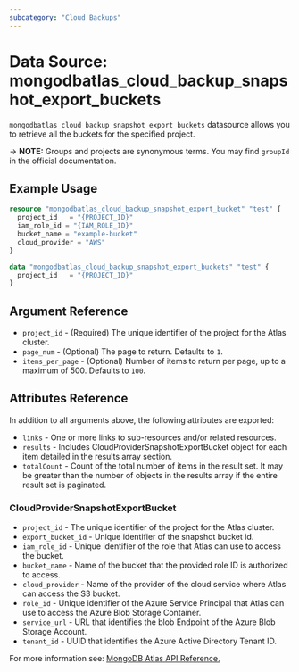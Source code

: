 ```yaml
---
subcategory: "Cloud Backups"
---
```


# Data Source: mongodbatlas_cloud_backup_snapshot_export_buckets

`mongodbatlas_cloud_backup_snapshot_export_buckets` datasource allows you to retrieve all the buckets for the specified project.


-> **NOTE:** Groups and projects are synonymous terms. You may find `groupId` in the official documentation.

## Example Usage

```terraform
resource "mongodbatlas_cloud_backup_snapshot_export_bucket" "test" {
  project_id   = "{PROJECT_ID}"
  iam_role_id = "{IAM_ROLE_ID}"
  bucket_name = "example-bucket"
  cloud_provider = "AWS"
}

data "mongodbatlas_cloud_backup_snapshot_export_buckets" "test" {
  project_id   = "{PROJECT_ID}"
}
```

## Argument Reference

* `project_id` - (Required) The unique identifier of the project for the Atlas cluster.
* `page_num` - (Optional)   The page to return. Defaults to `1`.
* `items_per_page` - (Optional) Number of items to return per page, up to a maximum of 500. Defaults to `100`.


## Attributes Reference

In addition to all arguments above, the following attributes are exported:

* `links` - One or more links to sub-resources and/or related resources.
* `results` - Includes CloudProviderSnapshotExportBucket object for each item detailed in the results array section.
* `totalCount` - Count of the total number of items in the result set. It may be greater than the number of objects in the results array if the entire result set is paginated.


### CloudProviderSnapshotExportBucket
* `project_id` - The unique identifier of the project for the Atlas cluster.
* `export_bucket_id` - Unique identifier of the snapshot bucket id.
* `iam_role_id` - Unique identifier of the role that Atlas can use to access the bucket.
* `bucket_name` - Name of the bucket that the provided role ID is authorized to access.
* `cloud_provider` - Name of the provider of the cloud service where Atlas can access the S3 bucket.
* `role_id` - Unique identifier of the Azure Service Principal that Atlas can use to access the Azure Blob Storage Container.
* `service_url` - URL that identifies the blob Endpoint of the Azure Blob Storage Account.
* `tenant_id` - UUID that identifies the Azure Active Directory Tenant ID.


For more information see: [MongoDB Atlas API Reference.](https://docs.atlas.mongodb.com/reference/api/cloud-backup/export/create-one-export-bucket/)
